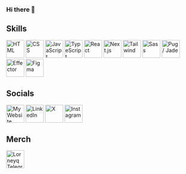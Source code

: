 ### Hi there 👋

## Skills
<img src='https://skillicons.dev/icons?i=html' alt='HTML' title='HTML' width='48px' height='48px'> <img src='https://skillicons.dev/icons?i=css' alt='CSS' title='CSS' width='48px' height='48px'>
<img src='https://skillicons.dev/icons?i=js' alt='JavaScript' title='JavaScript' width='48px' height='48px'>
<img src='https://skillicons.dev/icons?i=ts' alt='TypeScript' title='TypeScript' width='48px' height='48px'>
<img src='https://skillicons.dev/icons?i=react' alt='React' title='React' width='48px' height='48px'>
<img src='https://skillicons.dev/icons?i=next' alt='Next.js' title='Next.js' width='48px' height='48px'>
<img src='https://skillicons.dev/icons?i=tailwind' alt='Tailwind' title='Tailwind' width='48px' height='48px'>
<img src='https://skillicons.dev/icons?i=sass' alt='Sass' title='Sass' width='48px' height='48px'>
<img src='https://skillicons.dev/icons?i=pug' alt='Pug / Jade' title='Pug / Jade' width='48px' height='48px'>
<img src='https://effector.dev/img/comet.png' alt='Effector' title='Effector' width='48px' height='48px'>
<img src='https://skillicons.dev/icons?i=figma' alt='Figma' title='Figma' width='48px' height='48px'>

## Socials

<a href='https://lorneyq.vercel.app/' title='My Website' target='_blank'><img src='https://lorneyq.vercel.app/_next/static/media/favicon.a8ab575f.ico' alt='My Website' width='48px' height='48px'></a>
<a href='https://www.linkedin.com/in/lorneyq' title='LinkedIn' target='_blank'><img src='https://skillicons.dev/icons?i=linkedin' alt='LinkedIn' width='48px' height='48px'></a>
<a href='https://www.x.com/lorneyqq' title='X' target='_blank'><img src='https://seeklogo.com/images/T/twitter-x-logo-101C7D2420-seeklogo.com.png?v=638258862800000000' alt='X' width='48px' height='48px'></a>
<a href='https://www.instagram.com/lorneyq' title='Instagram' target='_blank'><img src='https://skillicons.dev/icons?i=instagram' alt='Instagram' width='48px' height='48px'></a>

## Merch

<a href='https://t.me/addstickers/LorneyqMadeItStickers' title='Lorneyq Telegram Sticker Pack🌐' target='_blank'><img src='https://i.pinimg.com/564x/bc/7a/bc/bc7abc5ad2950eb9d6b3cdc66ba9de14.jpg' alt='Lorneyq Telegram Sticker Pack🌐' width='48px' height='48px'></a>
